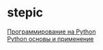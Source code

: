 # stepic
<a href="https://stepik.org/course/67">Программирование на Python</a>
</br>
<a href="https://stepik.org/course/512">Python основы и применение</a>
